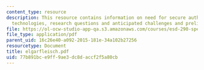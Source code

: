 ```yaml
---
content_type: resource
description: This resource contains information on need for secure authentication
  technologies, research questions and anticipated challenges and preliminary results.
file: https://ol-ocw-studio-app-qa.s3.amazonaws.com/courses/esd-290-special-topics-in-supply-chain-management-spring-2005/77b891bce9ff9ae3dc8daccf2f5a80cb_elgarfleisch.pdf
file_type: application/pdf
parent_uid: 16c26e40-a092-2015-181e-34a102b27256
resourcetype: Document
title: elgarfleisch.pdf
uid: 77b891bc-e9ff-9ae3-dc8d-accf2f5a80cb
---
```

